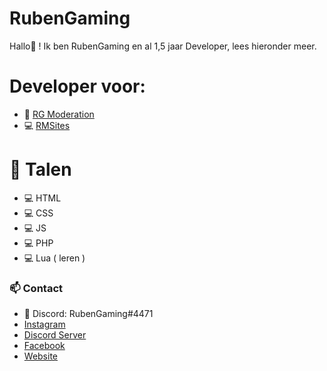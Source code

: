 # RubenGaming
Hallo👋 ! Ik ben RubenGaming en al 1,5 jaar Developer, lees hieronder meer.

# Developer voor:
- 🤖 [RG Moderation](https://discord.com/oauth2/authorize?client_id=991459501242847373&permissions=8&scope=bot%20applications.commands)
- 💻 [RMSites](https://rmsites.nl)

# 🔧 Talen
- 💻 HTML
- 💻 CSS
- 💻 JS
- 💻 PHP
- 💻 Lua ( leren )

### 📫 Contact
- 💠 Discord: RubenGaming#4471
- [Instagram](https://instagram.com/rubengaming_1)
- [Discord Server](https://discord.gg/NfePsJwrGf)
- [Facebook](https://facebook.com/profile.php?id=100074776480590)
- [Website](https://rmsites.nl/#contact)
